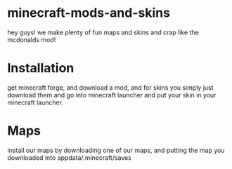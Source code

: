 # minecraft-mods-and-skins
hey guys! we make plenty of fun maps and skins and crap like the mcdonalds mod!

# Installation
get minecraft forge, and download a mod, and for skins you simply just download them and go into minecraft launcher and put your skin in your minecraft launcher.

# Maps
install our maps by downloading one of our maps, and putting the map you downloaded into appdata/.minecraft/saves
